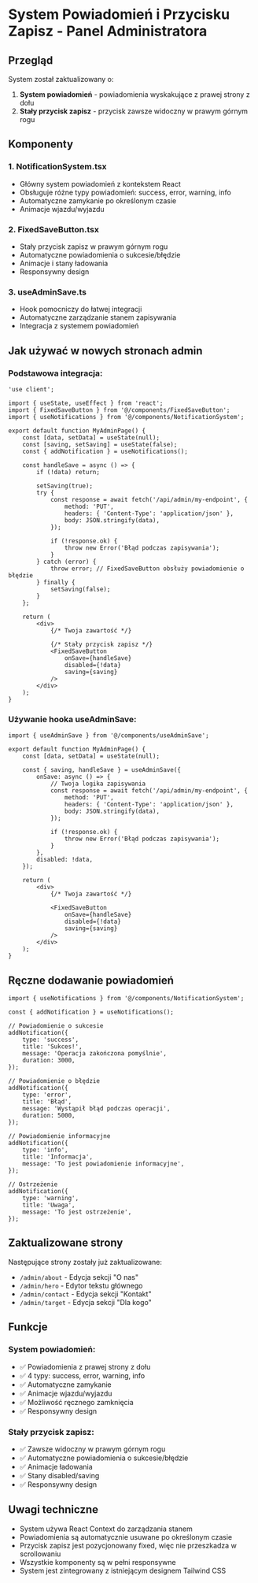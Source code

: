 # System Powiadomień i Przycisku Zapisz - Panel Administratora

## Przegląd

System został zaktualizowany o:

1. **System powiadomień** - powiadomienia wyskakujące z prawej strony z dołu
2. **Stały przycisk zapisz** - przycisk zawsze widoczny w prawym górnym rogu

## Komponenty

### 1. NotificationSystem.tsx

- Główny system powiadomień z kontekstem React
- Obsługuje różne typy powiadomień: success, error, warning, info
- Automatyczne zamykanie po określonym czasie
- Animacje wjazdu/wyjazdu

### 2. FixedSaveButton.tsx

- Stały przycisk zapisz w prawym górnym rogu
- Automatyczne powiadomienia o sukcesie/błędzie
- Animacje i stany ładowania
- Responsywny design

### 3. useAdminSave.ts

- Hook pomocniczy do łatwej integracji
- Automatyczne zarządzanie stanem zapisywania
- Integracja z systemem powiadomień

## Jak używać w nowych stronach admin

### Podstawowa integracja:

```tsx
'use client';

import { useState, useEffect } from 'react';
import { FixedSaveButton } from '@/components/FixedSaveButton';
import { useNotifications } from '@/components/NotificationSystem';

export default function MyAdminPage() {
	const [data, setData] = useState(null);
	const [saving, setSaving] = useState(false);
	const { addNotification } = useNotifications();

	const handleSave = async () => {
		if (!data) return;

		setSaving(true);
		try {
			const response = await fetch('/api/admin/my-endpoint', {
				method: 'PUT',
				headers: { 'Content-Type': 'application/json' },
				body: JSON.stringify(data),
			});

			if (!response.ok) {
				throw new Error('Błąd podczas zapisywania');
			}
		} catch (error) {
			throw error; // FixedSaveButton obsłuży powiadomienie o błędzie
		} finally {
			setSaving(false);
		}
	};

	return (
		<div>
			{/* Twoja zawartość */}

			{/* Stały przycisk zapisz */}
			<FixedSaveButton
				onSave={handleSave}
				disabled={!data}
				saving={saving}
			/>
		</div>
	);
}
```

### Używanie hooka useAdminSave:

```tsx
import { useAdminSave } from '@/components/useAdminSave';

export default function MyAdminPage() {
	const [data, setData] = useState(null);

	const { saving, handleSave } = useAdminSave({
		onSave: async () => {
			// Twoja logika zapisywania
			const response = await fetch('/api/admin/my-endpoint', {
				method: 'PUT',
				headers: { 'Content-Type': 'application/json' },
				body: JSON.stringify(data),
			});

			if (!response.ok) {
				throw new Error('Błąd podczas zapisywania');
			}
		},
		disabled: !data,
	});

	return (
		<div>
			{/* Twoja zawartość */}

			<FixedSaveButton
				onSave={handleSave}
				disabled={!data}
				saving={saving}
			/>
		</div>
	);
}
```

## Ręczne dodawanie powiadomień

```tsx
import { useNotifications } from '@/components/NotificationSystem';

const { addNotification } = useNotifications();

// Powiadomienie o sukcesie
addNotification({
	type: 'success',
	title: 'Sukces!',
	message: 'Operacja zakończona pomyślnie',
	duration: 3000,
});

// Powiadomienie o błędzie
addNotification({
	type: 'error',
	title: 'Błąd',
	message: 'Wystąpił błąd podczas operacji',
	duration: 5000,
});

// Powiadomienie informacyjne
addNotification({
	type: 'info',
	title: 'Informacja',
	message: 'To jest powiadomienie informacyjne',
});

// Ostrzeżenie
addNotification({
	type: 'warning',
	title: 'Uwaga',
	message: 'To jest ostrzeżenie',
});
```

## Zaktualizowane strony

Następujące strony zostały już zaktualizowane:

- `/admin/about` - Edycja sekcji "O nas"
- `/admin/hero` - Edytor tekstu głównego
- `/admin/contact` - Edycja sekcji "Kontakt"
- `/admin/target` - Edycja sekcji "Dla kogo"

## Funkcje

### System powiadomień:

- ✅ Powiadomienia z prawej strony z dołu
- ✅ 4 typy: success, error, warning, info
- ✅ Automatyczne zamykanie
- ✅ Animacje wjazdu/wyjazdu
- ✅ Możliwość ręcznego zamknięcia
- ✅ Responsywny design

### Stały przycisk zapisz:

- ✅ Zawsze widoczny w prawym górnym rogu
- ✅ Automatyczne powiadomienia o sukcesie/błędzie
- ✅ Animacje ładowania
- ✅ Stany disabled/saving
- ✅ Responsywny design

## Uwagi techniczne

- System używa React Context do zarządzania stanem
- Powiadomienia są automatycznie usuwane po określonym czasie
- Przycisk zapisz jest pozycjonowany fixed, więc nie przeszkadza w scrollowaniu
- Wszystkie komponenty są w pełni responsywne
- System jest zintegrowany z istniejącym designem Tailwind CSS

